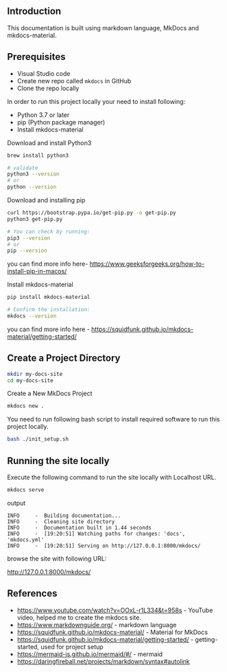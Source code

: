 
## Introduction

This documentation is built using markdown language, MkDocs and mkdocs-material.

## Prerequisites

- Visual Studio code
- Create new repo called `mkdocs` in GitHub
- Clone the repo locally

In order to run this project locally your need to install following:

- Python 3.7 or later
- pip (Python package manager)
- Install mkdocs-material

Download and install Python3

```sh
brew install python3

# validate
python3 --version
# or
python --version
```

Download and installing pip

```sh
curl https://bootstrap.pypa.io/get-pip.py -o get-pip.py
python3 get-pip.py

# You can check by running:
pip3 --version
# or
pip --version
```

you can find more info here- https://www.geeksforgeeks.org/how-to-install-pip-in-macos/

Install mkdocs-material
 
```sh
pip install mkdocs-material

# Confirm the installation:
mkdocs --version
```

you can find more info here - https://squidfunk.github.io/mkdocs-material/getting-started/
   
## Create a Project Directory

```sh
mkdir my-docs-site
cd my-docs-site
```
Create a New MkDocs Project

```sh
mkdocs new .
```

You need to run following bash script to install required software to run this project locally.

```sh
bash ./init_setup.sh
```

## Running the site locally

Execute the following command to run the site locally with Localhost URL.

```sh
mkdocs serve 
```

output
```
INFO     -  Building documentation...
INFO     -  Cleaning site directory
INFO     -  Documentation built in 1.44 seconds
INFO     -  [19:20:51] Watching paths for changes: 'docs', 'mkdocs.yml'
INFO     -  [19:20:51] Serving on http://127.0.0.1:8000/mkdocs/
```

browse the site with following URL:

http://127.0.0.1:8000/mkdocs/


## References
- https://www.youtube.com/watch?v=OOxL-r1L334&t=958s - YouTube video, helped me to create the mkdocs site.
- https://www.markdownguide.org/ - markdown language
- https://squidfunk.github.io/mkdocs-material/ - Material for MkDocs
- https://squidfunk.github.io/mkdocs-material/getting-started/ - getting-started, used for project setup
- https://mermaid-js.github.io/mermaid/#/ - mermaid 
- https://daringfireball.net/projects/markdown/syntax#autolink